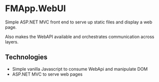 # FMApp.WebUI

Simple ASP.NET MVC front end to serve up static files and display a web page.

Also makes the WebAPI available and orchestrates communication across layers.

## Technologies

* Simple vanilla Javascript to consume WebApi and manipulate DOM
* ASP.NET MVC to serve web pages